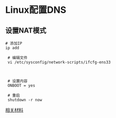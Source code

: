 # Linux配置DNS

## 设置NAT模式

```
# 添加IP
ip add

 # 编辑文件
 vi /etc/sysconfig/network-scripts/ifcfg-ens33
 

 
 # 设置内容
 ONBOOT = yes
 
 # 重启
 shutdown -r now
```


[相关材料](https://blog.csdn.net/jasonhector/article/details/78657532)
